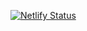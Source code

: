 [![Netlify Status](https://api.netlify.com/api/v1/badges/120b57d4-e0a7-4fd7-b41a-fe81d33a65b0/deploy-status)](https://app.netlify.com/sites/stupefied-kalam-febd99/deploys)